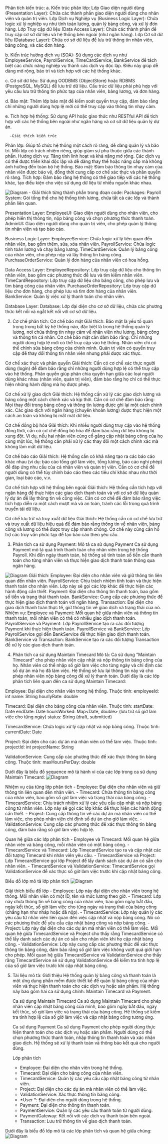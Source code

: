 Phân tích kiến trúc:
   a. Kiến trúc phân lớp:
   Lớp Giao diện người dùng (Presentation Layer): Chứa các thành phần giao diện người dùng cho nhân viên và quản trị viên.
Lớp Dịch vụ Nghiệp vụ (Business Logic Layer): Chứa logic xử lý nghiệp vụ như tính toán lương, quản lý bảng công, và xử lý đơn hàng.
Lớp Truy cập dữ liệu (Data Access Layer): Chứa các thành phần để truy cập cơ sở dữ liệu và hệ thống bên ngoài (như ngân hàng).
Lớp Cơ sở dữ liệu (Database Layer): Chứa cơ sở dữ liệu để lưu trữ thông tin nhân viên, bảng công, và các đơn hàng.

   b. Kiến trúc hướng dịch vụ (SOA):
Sử dụng các dịch vụ như EmployeeService, PayrollService, TimeCardService, BankService để tách biệt các chức năng nghiệp vụ thành các dịch vụ độc lập.
Điều này giúp dễ dàng mở rộng, bảo trì và tích hợp với các hệ thống khác.

   c. Cơ sở dữ liệu:
Sử dụng OODBMS (ObjectStore) hoặc RDBMS (PostgreSQL, MySQL) để lưu trữ dữ liệu.
Cấu trúc dữ liệu phải phù hợp với yêu cầu lưu trữ thông tin phức tạp của nhân viên, bảng lương, và đơn hàng.

   d. Bảo mật:
Thêm lớp bảo mật để kiểm soát quyền truy cập, đảm bảo rằng chỉ những người dùng hợp lệ mới có thể truy cập vào thông tin nhạy cảm.

   e. Tích hợp hệ thống:
Sử dụng API hoặc giao thức như RESTful API để tích hợp với các hệ thống bên ngoài như ngân hàng và cơ sở dữ liệu quản lý dự án.

      -Giải thích kiến trúc
Phân lớp: Giúp tổ chức hệ thống một cách rõ ràng, dễ dàng quản lý và bảo trì. Mỗi lớp có trách nhiệm riêng, giúp giảm sự phụ thuộc giữa các thành phần.
Hướng dịch vụ: Tăng tính linh hoạt và khả năng mở rộng. Các dịch vụ có thể được triển khai độc lập và dễ dàng thay thế hoặc nâng cấp mà không ảnh hưởng đến toàn bộ hệ thống.
Bảo mật: Đảm bảo thông tin nhạy cảm của nhân viên được bảo vệ, đồng thời cung cấp cơ chế xác thực và phân quyền rõ ràng.
Tích hợp: Đảm bảo rằng hệ thống có thể giao tiếp với các hệ thống khác, tạo điều kiện cho việc sử dụng dữ liệu từ nhiều nguồn khác nhau.

![Diagram](https://www.planttext.com/api/plantuml/png/d9PBRjj038RtFiKWAnTeBc04Hkos2mCkKZJj0UWPnXba7i8y30X5JzP5ZzGhb58aHHgF7gqMXW7-77qaVr7wy-ltlG_WGjHgjIg0ly0PsSqNA9rLYZsMFg2-OJzMAqRNMzoXHnCWI6lO4KfqbOOr5rVWFVka2sLBnE-7NgY-BbOA9gGl59Ijwc2UxFfTHkVZISlmJMhy04xa9QYG1sBMnFGPmxFjwtwk4h2TqDACK84GBL7sLh4G471I8eXcHd96WuxE-Og5TM70sYFkkhsFNXeaygCzIpxNxqTq5ybnjhps3qDTB2XrJfwKdPTVpQ8nsWYpiF6aa75GF2g28VKiXukcEVHVMv-WjPQRwcTYpZxR--u05dX2qaNEc4-UwbXq_1ayFZY1RegDEwGwQzbwaCHizJjdkeyGWEquhtqtxRYgbru6wyfya-0oQPykz2IDs9S7iPOcC2aIsL7wSDTgjxLuDnZow0INy2qOrYjUjx1UCQcSWrWwhYKWawDwQyH0jlq_jZsOboa75SvMusyMQ-Bkvja4RQC9Iynq8jen9tNnh96jCRJVyyjM-klmWA7t6hgztLvjoGsZJj56uC6pRPtGlXxoQWs6AcgrQRoVqnlsXa7z87LvoTfRcfQkf2elO_Bhs-LsHfKyviubm7ttR6X8MaSZEQsSAeUQVuz6q5V5Nm000F__0m00)
    - Giải thích từng thành phần trong đoạn code:
  Packages:
Payroll System: Gói tổng thể cho hệ thống tính lương, chứa tất cả các lớp và thành phần liên quan.

  Presentation Layer:
EmployeeUI: Giao diện người dùng cho nhân viên, cho phép hiển thị thông tin, nộp bảng công và chọn phương thức thanh toán.
AdminUI: Giao diện người dùng cho quản trị viên, cho phép quản lý thông tin nhân viên và tạo báo cáo.

  Business Logic Layer:
EmployeeService: Chứa logic xử lý liên quan đến nhân viên, bao gồm thêm, sửa, xóa nhân viên.
PayrollService: Chứa logic tính toán lương và chạy bảng lương.
TimeCardService: Quản lý bảng công của nhân viên, cho phép nộp và lấy thông tin bảng công.
PurchaseOrderService: Quản lý đơn hàng của nhân viên có hoa hồng.

  Data Access Layer:
EmployeeRepository: Lớp truy cập dữ liệu cho thông tin nhân viên, bao gồm các phương thức để lưu và tìm kiếm nhân viên.
TimeCardRepository: Lớp truy cập dữ liệu cho bảng công, cho phép lưu và tìm bảng công của nhân viên.
PurchaseOrderRepository: Lớp truy cập dữ liệu cho đơn hàng, cho phép lưu và tìm đơn hàng của nhân viên.
BankService: Quản lý việc xử lý thanh toán cho nhân viên.

  Database Layer:
Database: Lớp đại diện cho cơ sở dữ liệu, chứa các phương thức kết nối và ngắt kết nối với cơ sở dữ liệu.

2. Cơ chế phân tích:
   Cơ chế bảo mật
Giải thích: Bảo mật là yếu tố quan trọng trong bất kỳ hệ thống nào, đặc biệt là trong hệ thống quản lý lương, nơi chứa thông tin nhạy cảm về nhân viên như lương, bảng công và thông tin cá nhân. Cơ chế bảo mật cần đảm bảo rằng:
Chỉ những người dùng hợp lệ mới có thể truy cập vào hệ thống.
Nhân viên chỉ có thể chỉnh sửa bảng công của chính mình.
Quản trị viên có quyền truy cập để thay đổi thông tin nhân viên nhưng phải được xác thực.

  Cơ chế xác thực và phân quyền
Giải thích: Cần có cơ chế xác thực người dùng (login) để đảm bảo rằng chỉ những người dùng hợp lệ có thể truy cập vào hệ thống. Phân quyền giúp phân chia quyền hạn giữa các loại người dùng khác nhau (nhân viên, quản trị viên), đảm bảo rằng họ chỉ có thể thực hiện những hành động mà họ được phép.

  Cơ chế xử lý giao dịch
Giải thích: Hệ thống cần xử lý các giao dịch lương và bảng công một cách chính xác và kịp thời. Cần có cơ chế đảm bảo rằng:
Mọi thay đổi trong bảng công và thông tin lương được ghi lại một cách chính xác.
Các giao dịch với ngân hàng (chuyển khoản lương) được thực hiện một cách an toàn và không bị mất mát dữ liệu.

  Cơ chế đồng bộ hóa
Giải thích: Khi nhiều người dùng truy cập vào hệ thống đồng thời, cần có cơ chế đồng bộ hóa để đảm bảo rằng dữ liệu không bị xung đột. Ví dụ, nếu hai nhân viên cùng cố gắng cập nhật bảng công của họ cùng một lúc, hệ thống cần phải xử lý các thay đổi một cách chính xác mà không làm mất dữ liệu.

  Cơ chế báo cáo
Giải thích: Hệ thống cần có khả năng tạo ra các báo cáo khác nhau (ví dụ: báo cáo tổng giờ làm việc, tổng lương, báo cáo nghỉ phép) để đáp ứng nhu cầu của cả nhân viên và quản trị viên. Cần có cơ chế để người dùng có thể tùy chỉnh báo cáo theo các tiêu chí khác nhau như thời gian, loại báo cáo, v.v.

  Cơ chế tích hợp với hệ thống bên ngoài
Giải thích: Hệ thống cần tích hợp với ngân hàng để thực hiện các giao dịch thanh toán và với cơ sở dữ liệu quản lý dự án để lấy thông tin về công việc. Cần có cơ chế để đảm bảo rằng việc tích hợp diễn ra một cách mượt mà và an toàn, tránh các lỗi trong quá trình truyền tải dữ liệu.

  Cơ chế lưu trữ và truy xuất dữ liệu
Giải thích: Hệ thống cần có cơ chế lưu trữ và truy xuất dữ liệu hiệu quả để đảm bảo rằng thông tin về nhân viên, bảng công và lương có thể được truy cập nhanh chóng. Cơ chế này cũng cần hỗ trợ các truy vấn phức tạp để tạo báo cáo theo yêu cầu.

3. Phân tích ca sử dụng Payment:
   Mô tả ca sử dụng Payment
Ca sử dụng Payment mô tả quá trình thanh toán cho nhân viên trong hệ thống Payroll. Khi đến ngày thanh toán, hệ thống sẽ tính toán số tiền cần thanh toán cho từng nhân viên và thực hiện giao dịch thanh toán thông qua ngân hàng.

![Diagram](https://www.planttext.com/api/plantuml/png/X98nRiCm34LtdK9ZFEG26eeWI8Pk1T8B4383494fbQ8B-6mTUgHU8ROZ0qfieEld_tpweFv-VWzPGRJlWW6lKUovIo4EY2QDCdbAm6e_O90OmWNbc_ngr27hatO4lcrvFmKuZnYARCm2ilktb_tE2dxrcBNitZNcsL0YqynPBmYAYnNBrlTs3atQDa1xOPkAeqK52da3KrLnDadqcFF2AkdJ8zoOoZj5gxRE4fFI-CvANEMhsGfT7goLPJoSzlcL-azJ7_bAqi5yWtNTvIZESbIw3gNgPKRj7iJ6793RwSVS0G00__y30000)
Giải thích:
Employee: Đại diện cho nhân viên và giữ thông tin liên quan đến nhân viên.
PayrollService: Chịu trách nhiệm tính toán và thực hiện thanh toán cho nhân viên. Lớp này sẽ gọi các lớp khác để thực hiện các hành động cần thiết.
Payment: Đại diện cho thông tin thanh toán, bao gồm số tiền và trạng thái thanh toán.
BankService: Cung cấp các phương thức để thực hiện giao dịch thanh toán với ngân hàng.
Transaction: Đại diện cho giao dịch thanh toán thực tế, giữ thông tin về giao dịch và trạng thái của nó.
    Nhiệm vụ:
Employee và Payment: Mối quan hệ giữa nhân viên và thông tin thanh toán, mỗi nhân viên có thể có nhiều giao dịch thanh toán.
PayrollService và Payment: Lớp PayrollService tạo ra các đối tượng Payment khi thực hiện thanh toán.
PayrollService và BankService: Lớp PayrollService gọi đến BankService để thực hiện giao dịch thanh toán.
BankService và Transaction: BankService tạo ra các đối tượng Transaction để xử lý các giao dịch thanh toán.

4. Phân tích ca sử dụng Maintain Timecard
   Mô tả:
Ca sử dụng "Maintain Timecard" cho phép nhân viên cập nhật và nộp thông tin bảng công của họ. Nhân viên có thể nhập số giờ làm việc cho từng ngày và chỉ định các số dự án mà họ đã làm việc. Hệ thống sẽ lưu lại thông tin này và cho phép nhân viên nộp bảng công để xử lý thanh toán.
   Dưới đây là các lớp phân tích liên quan đến ca sử dụng Maintain Timecard:

Employee: Đại diện cho nhân viên trong hệ thống.
   Thuộc tính:
      employeeId: int
      name: String
      hourlyRate: double

Timecard: Đại diện cho bảng công của nhân viên.
   Thuộc tính:
      startDate: Date
      endDate: Date
      hoursWorked: Map<Date, double> (lưu trữ số giờ làm việc cho từng ngày)
      status: String (draft, submitted)

TimecardService: Chứa logic xử lý cập nhật và nộp bảng công.
   Thuộc tính:
      currentDate: Date

Project: Đại diện cho các dự án mà nhân viên có thể làm việc.
   Thuộc tính:
      projectId: int
      projectName: String

ValidationService: Cung cấp các phương thức để xác thực thông tin bảng công.
   Thuộc tính:
      maxHoursPerDay: double

   Dưới đây là biểu đồ sequence mô tả hành vi của các lớp trong ca sử dụng Maintain Timecard:
![Diagram](https://www.planttext.com/api/plantuml/png/Z9D1JiCm44NtEOMNhGGNo0AL1HBT8QMmT-qf379iunb7wjbOS2IkW6diqZR1i4hq_R_V-CVvVFzO4Sl0iJUDLEo2kEkzSNk0nYSP5NffMMom1oM3xY0CgERNpiI7u5v1yPds90rgoUXisQOfC75zSybeHO2t2CIFFeMWh2wMpONnDDiA5U3K3HcmrZ-vNs0SWnLSF1fOeg4vM3vRAvw1RuVaabi3MQGqNtwjONos62Ikbm2M8Tox66YHGsjz9Lw-XTac9YMtOXWb67V9qOclDkvmD2U5ek7wDuX-WgjshvpTOUXphju7nMsF_D_RGC0TIuwq67CCVzs3Cil1JvIEF4Se8xR2EiRTlZkw2-xmM3Ohi3hzMry0003__mC0)

   Nhiệm vụ của từng lớp phân tích
      - Employee: Đại diện cho nhân viên và giữ thông tin liên quan đến nhân viên.
      - Timecard: Chứa thông tin bảng công của nhân viên, bao gồm số giờ làm việc và trạng thái của bảng công.
      - TimecardService: Chịu trách nhiệm xử lý các yêu cầu cập nhật và nộp bảng công từ nhân viên. Lớp này sẽ gọi các lớp khác để thực hiện các hành động cần thiết.
      - Project: Cung cấp thông tin về các dự án mà nhân viên có thể làm việc, cho phép nhân viên chỉ định số dự án cho giờ làm việc.
      - ValidationService: Cung cấp các phương thức để xác thực thông tin bảng công, đảm bảo rằng số giờ làm việc hợp lệ.

   Quan hệ giữa các lớp phân tích
      - Employee và Timecard: Mối quan hệ giữa nhân viên và bảng công, mỗi nhân viên có một bảng công.
      - TimecardService và Timecard: Lớp TimecardService tạo ra và cập nhật các đối tượng Timecard khi nhân viên yêu cầu.
      - TimecardService và Project: Lớp TimecardService gọi lớp Project để lấy danh sách các dự án có sẵn cho nhân viên.
      - TimecardService và ValidationService: TimecardService gọi ValidationService để xác thực số giờ làm việc trước khi cập nhật bảng công.

   Biểu đồ lớp mô tả lớp phân tích
![Diagram](https://www.planttext.com/api/plantuml/png/V5BBJiCm4BpdArOv5KGhk4Qewg58S01LbCTv4wzQWn_1ZuW8yMKS-2H-0ST9GvgYvk9uTcTdTzO_NzyBwz0uBqLI2BGMhcGfT4q47maq7rSEgCDkM8kjdU5g0mebjG3JFXS4M-sDgE_HKVAPTFKUkAG23TlLMuOeHCtcRu2HOd_8BPQNpUsiApsFjUspDg-qtqGevRmzr5kJgNX1UxA5DuRKGBZId86XDq_MFPOiu3lwv6IGONqkkHk4UhMLqIzKkA5PPGkDlEhGkyQodls4WWTHhjMesyvFYU_NpTWhCakisr2kjI1KKBLSYWcJmG9iRAzVOtgHmdGQZtuL6MpHmZmPU_L_haI56pgMVpwRdQQz5rbmD0nDrL5EE0x7py3Ro5g4rn3Uv2y0003__mC0)

   Giải thích biểu đồ lớp
      - Employee: Lớp này đại diện cho nhân viên trong hệ thống. Mỗi nhân viên có một ID, tên và mức lương theo giờ.
      - Timecard: Lớp này chứa thông tin về bảng công của nhân viên, bao gồm ngày bắt đầu, ngày kết thúc, số giờ làm việc cho từng ngày và trạng thái của bảng công (chẳng hạn như nháp hoặc đã nộp).
      - TimecardService: Lớp này quản lý các yêu cầu từ nhân viên liên quan đến việc cập nhật và nộp bảng công. Nó có các phương thức để yêu cầu cập nhật bảng công và nộp bảng công.
      - Project: Lớp này đại diện cho các dự án mà nhân viên có thể làm việc. Mối quan hệ giữa TimecardService và Project cho thấy rằng TimecardService có thể lấy danh sách các dự án có sẵn cho nhân viên khi họ cập nhật bảng công.
      - ValidationService: Lớp này cung cấp các phương thức để xác thực thông tin bảng công, đảm bảo rằng số giờ làm việc không vượt quá giới hạn cho phép. Mối quan hệ giữa TimecardService và ValidationService cho thấy rằng TimecardService sẽ sử dụng ValidationService để kiểm tra tính hợp lệ của số giờ làm việc trước khi cập nhật bảng công.

5. Tài liệu mô tả:
   Giới thiệu
Hệ thống quản lý bảng công và thanh toán là một ứng dụng phần mềm được thiết kế để quản lý bảng công của nhân viên và thực hiện thanh toán cho các dịch vụ hoặc sản phẩm. Hệ thống này bao gồm hai ca sử dụng chính: Maintain Timecard và Payment.

   Ca sử dụng Maintain Timecard
Ca sử dụng Maintain Timecard cho phép nhân viên cập nhật bảng công của mình, bao gồm ngày bắt đầu, ngày kết thúc, số giờ làm việc và trạng thái của bảng công. Hệ thống sẽ kiểm tra tính hợp lệ của số giờ làm việc và cập nhật bảng công tương ứng.

   Ca sử dụng Payment
Ca sử dụng Payment cho phép người dùng thực hiện thanh toán cho các dịch vụ hoặc sản phẩm. Người dùng có thể chọn phương thức thanh toán, nhập thông tin thanh toán và xác nhận giao dịch. Hệ thống sẽ xử lý thanh toán và thông báo kết quả cho người dùng.

   Lớp phân tích
      - Employee: Đại diện cho nhân viên trong hệ thống.
      - Timecard: Đại diện cho bảng công của nhân viên.
      - TimecardService: Quản lý các yêu cầu cập nhật bảng công từ nhân viên.
      - Project: Đại diện cho các dự án mà nhân viên có thể làm việc.
      - ValidationService: Xác thực thông tin bảng công.
      - *User *: Đại diện cho người dùng trong hệ thống.
      - Payment: Đại diện cho thông tin thanh toán.
      - PaymentService: Quản lý các yêu cầu thanh toán từ người dùng.
      - PaymentGateway: Kết nối với các dịch vụ thanh toán bên ngoài.
      - Transaction: Lưu trữ thông tin về giao dịch thanh toán.

Dưới đây là biểu đồ lớp mô tả các lớp phân tích và quan hệ giữa chúng:
![Diagram](https://www.planttext.com/api/plantuml/png/b5InJiCm4Dtp5LQd5j4ArWwe0mWOg2grXVcQd5hJs0ws4uWGNyR09_4Bs8cTE6af8akIbxjtxzwTy_tvDLCQfCvP6iKfA4LkM9QA4f6yHyHUb6k23hjFQcof9ULRme5X1q06D8q-8aUreWnZa4b8fHtcgQv18waasAS0GvwqI2BoJOfa9tAfdeJSOrU8oTUvEYoyH5dGk6cb43GX4bzoL7gT9ORT1mv7GOJADupgu5F3kv3Y6MCTzfFLKCyPXywjGKts8wJK5AM2ztIvxXYytTa65oYleQm_ROH84JWfwboi0eQX7O6yjK8PQilD-pz7je2I8UzsM4EUoDK69dAkkqtNWG-eT-BqV5oLdWtLsBK4hY2sBhNZhyP2ETNKG2vvs15oVbJ4wA3ahI5uXTANT4dR6fqtvdZRpHnZLCgNzEwu8W7zgfNTsVOMzluTiRHktEoRyObblpZNd4iok1oGyRYwDITiIdQWo5NKt_pZiGmuRF5K_CLaSZPezdrgJetHWyN977CxNF6ftKARLIrddz_vQHNjgwZUPWJKOQnN_sUq7tUZmhDqTOJJcv9OeacpqJFp4p9_nXy0003__mC0)
